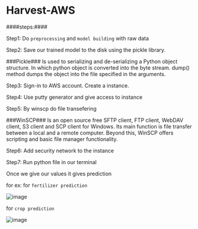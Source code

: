 # Harvest-AWS

####steps:####

Step1: Do ```preprocessing``` and ```model building``` with raw data

Step2: Save our trained model to the disk using the pickle library. 

###Pickle### 
Is used to serializing and de-serializing a Python object structure. In which python object is converted into the byte stream. dump() method dumps the object into the file specified in the arguments.

Step3: Sign-in to AWS account. Create a instance. 

Step4: Use putty generator and give access to instance

Step5: By winscp do file transefering

###WinSCP### 
Is an open source free SFTP client, FTP client, WebDAV client, S3 client and SCP client for Windows. Its main function is file transfer between a local and a remote computer. Beyond this, WinSCP offers scripting and basic file manager functionality.

Step6: Add security network to the instance 

Step7: Run python file in our terminal

Once we give our values it gives prediction

for ex: for ```fertilizer prediction```

![image](https://user-images.githubusercontent.com/50659114/110110931-8ce11780-7dd5-11eb-8075-d74be5a095cc.png)

for ```crop prediction```

![image](https://user-images.githubusercontent.com/50659114/110111178-ef3a1800-7dd5-11eb-83a6-092caceeabe6.png)



